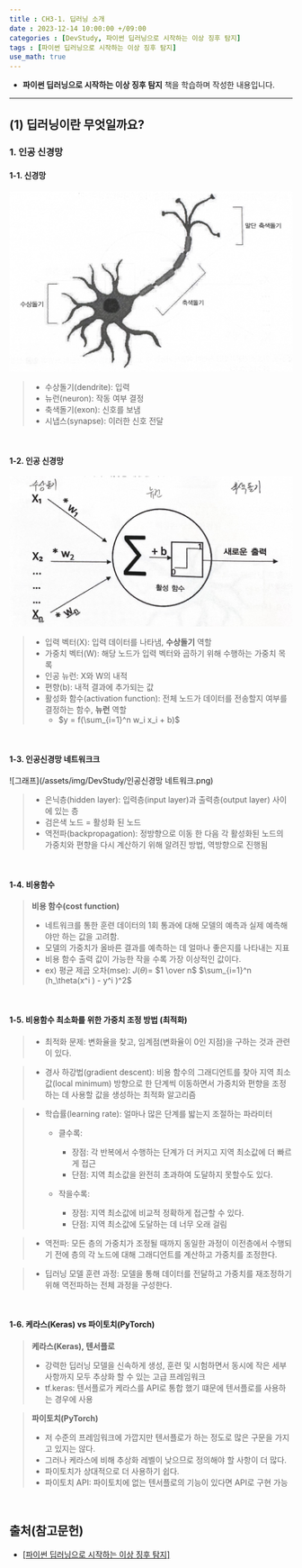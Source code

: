 ```yaml
---
title : CH3-1. 딥러닝 소개
date : 2023-12-14 10:00:00 +/09:00
categories : [DevStudy, 파이썬 딥러닝으로 시작하는 이상 징후 탐지]
tags : [파이썬 딥러닝으로 시작하는 이상 징후 탐지] 
use_math: true
---
```


* **파이썬 딥러닝으로 시작하는 이상 징후 탐지** 책을 학습하며 작성한 내용입니다.

----


## (1) 딥러닝이란 무엇일까요?

### 1. 인공 신경망

#### 1-1. 신경망
![그래프](/assets/img/DevStudy/신경망.png)

> - 수상돌기(dendrite): 입력
> - 뉴런(neuron): 작동 여부 결정
> - 축색돌기(exon): 신호를 보냄
> - 시냅스(synapse): 이러한 신호 전달

&nbsp;


#### 1-2. 인공 신경망

![그래프](/assets/img/DevStudy/인공신경망.png)

> - 입력 벡터(X): 입력 데이터를 나타냄, **수상돌기** 역할
> - 가중치 벡터(W): 해당 노드가 입력 벡터와 곱하기 위해 수행하는 가중치 목록
> - 인공 뉴런: X와 W의 내적
> - 편향(b): 내적 결과에 추가되는 값
> - 활성화 함수(activation function): 전체 노드가 데이터를 전송할지 여부를 결정하는 함수, **뉴런** 역할
> 	- $y = f(\sum_{i=1}^n w_i x_i + b)$


&nbsp;

#### 1-3. 인공신경망 네트워크크

![그래프](/assets/img/DevStudy/인공신경망 네트워크.png)

> - 은닉층(hidden layer): 입력층(input layer)과 출력층(output layer) 사이에 있는 층
> - 검은색 노드 = 활성화 된 노드
> - 역전파(backpropagation): 정방향으로 이동 한 다음 각 활성화된 노드의 가중치와 편향을 다시 계산하기 위해 알려진 방법, 역방향으로 진행됨

&nbsp;
#### 1-4. 비용함수

> **비용 함수(cost function)**
> - 네트워크를 통한 훈련 데이터의 1회 통과에 대해 모델의 예측과 실제 예측해야만 하는 값을 고려함. 
> - 모델의 가중치가 올바른 결과를 예측하는 데 얼마나 좋은지를 나타내는 지표
> - 비용 함수 출력 값이 가능한 작을 수록 가장 이상적인 값이다.
> - ex) 평균 제곱 오차(mse): $J(\theta) =$ $1 \over n$ $\sum_{i=1}^n (h_\theta(x^i ) - y^i )^2$

&nbsp;
#### 1-5. 비용함수 최소화를 위한 가중치 조정 방법 (최적화)

> - 최적화 문제: 변화율을 찾고, 임계점(변화율이 0인 지점)을 구하는 것과 관련이 있다.
&nbsp;

> - 경사 하강법(gradient descent): 비용 함수의 그래디언트를 찾아 지역 최소값(local minimum) 방향으로 한 단계씩 이동하면서 가중치와 편향을 조정하는 데 사용할 값을 생성하는 최적화 알고리즘
&nbsp;

> - 학습률(learning rate): 얼마나 많은 단계를 밟는지 조절하는 파라미터
> 	- 클수록: 
> 		- 장점: 각 반복에서 수행하는 단계가 더 커지고 지역 최소값에 더 빠르게 접근
> 		- 단점: 지역 최소값을 완전히 초과하여 도달하지 못할수도 있다.
>
> 	- 작을수록: 
> 		- 장점: 지역 최소값에 비교적 정확하게 접근할 수 있다.
> 		- 단점: 지역 최소값에 도달하는 데 너무 오래 걸림
&nbsp;

> - 역전파: 모든 층의 가중치가 조정될 때까지 동일한 과정이 이전층에서 수행되기 전에 층의 각 노드에 대해 그래디언트를 계산하고 가중치를 조정한다.
&nbsp;

> - 딥러닝 모델 훈련 과정: 모델을 통해 데이터를 전달하고 가중치를 재조정하기 위해 역전파하는 전체 과정을 구성한다.

&nbsp;
#### 1-6. 케라스(Keras) vs 파이토치(PyTorch)

> **케라스(Keras), 텐서플로**
> - 강력한 딥러닝 모델을 신속하게 생성, 훈련 및 시험하면서 동시에 작은 세부사항까지 모두 추상화 할 수 있는 고급 프레임워크
> - tf.keras: 텐서플로가 케라스를 API로 통합 했기 떄문에 텐서플로를 사용하는 경우에 사용
&nbsp;

> **파이토치(PyTorch)**
> - 저 수준의 프레임워크에 가깝지만 텐서플로가 하는 정도로 많은 구문을 가지고 있지는 않다.
> - 그러나 케라스에 비해 추상화 레벨이 낮으므로 정의해야 할 사항이 더 많다.
> - 파이토치가 상대적으로 더 사용하기 쉽다.
> - 파이토치 API: 파이토치에 없는 텐서플로의 기능이 있다면 API로 구현 가능

&nbsp;

## 출처(참고문헌)
* [[파이썬 딥러닝으로 시작하는 이상 징후 탐지]](https://product.kyobobook.co.kr/detail/S000001732457)

&nbsp;